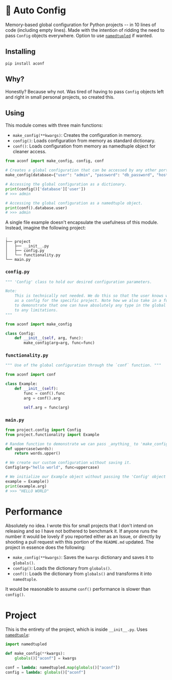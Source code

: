 # 🤖 Auto Config

Memory-based global configuration for Python projects -- in 10 lines of code (including empty lines). Made with the intention of ridding the need to pass `Config` objects everywhere. Option to use [`namedtupled`](https://namedtupled.readthedocs.io/en/latest/) if wanted.

## Installing

```
pip install aconf
```

## Why?

Honestly? Because why not. Was tired of having to pass `Config` objects left and right in small personal projects, so created this.

## Using

This module comes with three main functions:

* `make_config(**kwargs)`: Creates the configuration in memory.
* `config()`: Loads configuration from memory as standard dictionary.
* `conf()`: Loads configuration from memory as namedtuple object for cleaner access.

```python
from aconf import make_config, config, conf

# Creates a global configuration that can be accessed by any other portion of the runtime.
make_config(database={"user": "admin", "password": "db_password", "host": "localhost", "port": "3306"}, method="GET")

# Accessing the global configuration as a dictionary.
print(config()['database']['user'])
# >>> admin

# Accessing the global configuration as a namedtuple object.
print(conf().database.user)
# >>> admin
```

A single file example doesn't encapsulate the usefulness of this module. Instead, imagine the following project:

```
.
├── project
│   ├── __init__.py
│   ├── config.py
│   └── functionality.py
└── main.py
```

### `config.py`

```python
""" 'Config' class to hold our desired configuration parameters. 

Note:
    This is technically not needed. We do this so that the user knows what he/she should pass 
    as a config for the specific project. Note how we also take in a function object - this is
    to demonstrate that one can have absolutely any type in the global config and is not subjected
    to any limitations.
"""

from aconf import make_config

class Config:
    def __init__(self, arg, func):
        make_config(arg=arg, func=func)
```

### `functionality.py`

```python
""" Use of the global configuration through the `conf` function. """

from aconf import conf

class Example:
    def __init__(self):
        func = conf().func
        arg = conf().arg

        self.arg = func(arg)
```

### `main.py`

```python
from project.config import Config
from project.functionality import Example

# Random function to demonstrate we can pass _anything_ to 'make_config' inside 'Config'.
def uppercase(words):
    return words.upper()

# We create our custom configuration without saving it.
Config(arg="hello world", func=uppercase)

# We initialize our Example object without passing the 'Config' object to it.
example = Example()
print(example.arg) 
# >>> "HELLO WORLD"
```

# Performance

Absolutely no idea. I wrote this for small projects that I don't intend on releasing and so I have not bothered to benchmark it. If anyone runs the number it would be lovely if you reported either as an Issue, or directly by shooting a pull request with this portion of the `README.md` updated. The project in essence does the following:

* `make_config(**kwargs)`: Saves the `kwargs` dictionary and saves it to `globals()`.
* `config()`: Loads the dictionary from `globals()`.
* `conf()`: Loads the dictionary from `globals()` and transforms it into `namedtuple`.

It would be reasonable to assume `conf()` performance is slower than `config()`.

# Project

This is the entirety of the project, which is inside `__init__.py`. Uses [`namedtuple`](https://docs.python.org/3/library/collections.html#collections.namedtuple):

```python
import namedtupled

def make_config(**kwargs):
    globals()["aconf"] = kwargs

conf = lambda: namedtupled.map(globals()["aconf"])
config = lambda: globals()["aconf"]
```
